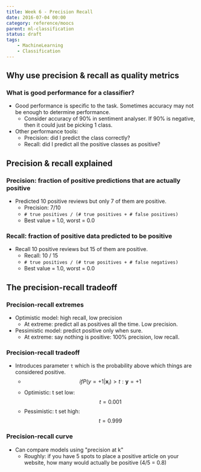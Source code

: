 ```yaml
---
title: Week 6 - Precision Recall
date: 2016-07-04 00:00
category: reference/moocs
parent: ml-classification
status: draft
tags:
    - MachineLearning
    - Classification
---
```


## Why use precision & recall as quality metrics

### What is good performance for a classifier?

* Good performance is specific to the task. Sometimes accuracy may not be enough to determine performance.
  * Consider accuracy of 90% in sentiment analyser. If 90% is negative, then it could just be picking 1 class.
* Other performance tools:
  * Precision: did I predict the class correctly?
  * Recall: did I predict all the positive classes as positive?

## Precision & recall explained

### Precision: fraction of positive predictions that are actually positive

* Predicted 10 positive reviews but only 7 of them are positive.
  * Precision: 7/10
  * ``# true positives / (# true positives + # false positives)``
  * Best value = 1.0, worst = 0.0

### Recall: fraction of positive data predicted to be positive

* Recall 10 positive reviews but 15 of them are positive.
  * Recall: 10 / 15
  * ``# true positives / (# true positives + # false negatives)``
  * Best value = 1.0, worst = 0.0

## The precision-recall tradeoff

### Precision-recall extremes

* Optimistic model: high recall, low precision
  * At extreme: predict all as positives all the time. Low precision.
* Pessimistic model: predict positive only when sure.
  * At extreme: say nothing is positive: 100% precision, low recall.

### Precision-recall tradeoff

* Introduces parameter ``t`` which is the probability above which things are considered positive.
  * $$if P(y = +1 | \mathbf{x}_i) > t: \mathbf{y} = +1 $$
  * Optimistic: t set low: $$t = 0.001 $$
  * Pessimistic: t set high: $$t = 0.999 $$

### Precision-recall curve

* Can compare models using "precision at k"
    * Roughly: if you have 5 spots to place a positive article on your website, how many would actually be positive (4/5 = 0.8)
